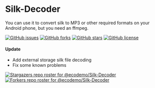 # Silk-Decoder
You can use it to convert silk to MP3 or other required formats on your Android phone, but you need an ffmpeg.

[![GitHub issues](https://img.shields.io/github/issues/Ecodemo/Silk-Decoder)](https://github.com/Ecodemo/Silk-Decoder/issues)
[![GitHub forks](https://img.shields.io/github/forks/Ecodemo/Silk-Decoder)](https://github.com/Ecodemo/Silk-Decoder/network)
[![GitHub stars](https://img.shields.io/github/stars/Ecodemo/Silk-Decoder)](https://github.com/Ecodemo/Silk-Decoder/stargazers)
[![GitHub license](https://img.shields.io/github/license/Ecodemo/Silk-Decoder)](https://github.com/Ecodemo/Silk-Decoder/blob/main/LICENSE)

#### Update
- Add external storage silk file decoding
- Fix some known problems

[![Stargazers repo roster for @ecodemo/Silk-Decoder](https://reporoster.com/stars/ecodemo/Silk-Decoder)](https://github.com/ecodemo/Silk-Decoder/stargazers)
[![Forkers repo roster for @ecodemo/Silk-Decoder](https://reporoster.com/forks/ecodemo/Silk-Decoder)](https://github.com/ecodemo/Silk-Decoder/network/members)
